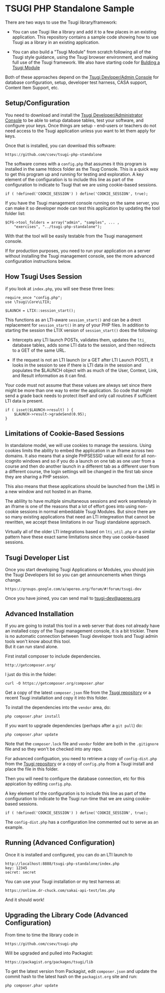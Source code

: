 
TSUGI PHP Standalone Sample
===========================

There are two ways to use the Tsugi library/framework:

* You can use Tsugi like a library and add it to a few places in 
an existing application.  This repository contains 
a sample code showing how to use Tsugi as a library in an 
existing application.

* You can also build a "Tsugi Module" from scratch following all of the
Tsugi style guidance, using the Tsugi browser environment, and
making full use of the Tsugi framework.
We also have starting code for
[Bulding a Tsugi Module](https://github.com/csev/tsugi-php-module)

Both of these approaches depend on the
[Tsugi Devloper/Admin Console](https://github.com/csev/tsugi)
for database configuration, setup, developer test harness,
CASA support, Content Item Support, etc.

Setup/Configuration
-------------------

You need to download and install the 
[Tsugi Developer/Administrator Console](https://github.com/csev/tsugi)
to be able to setup database tables, test your software, and configure 
your keys.   Once things are setup - end-users or teachers do not need 
access to the Tsugi application unless yuo want to let them apply for 
keys.

Once that is installed, you can download this software:

    https://github.com/csev/tsugi-php-standalone

The software comes with a `config.php` that assumes it this program is
installed in the same htdocs folder as the Tsug Console.  This is a 
quick way to get this program up and running for testing and exploration.
A key element of the configuration is to include this line as part
of the configuration to indicate to Tsugi that we are using
cookie-based sessions.

    if ( !defined('COOKIE_SESSION') ) define('COOKIE_SESSION', true);

If you have the Tsugi management console running on the same server,
you can make it so developer mode can test this application by updating
the tool folder list:

    $CFG->tool_folders = array("admin", "samples", ... ,
        "exercises", "../tsugi-php-standalone");

With that the tool will be easily testable from the Tsugi management
console.

If for production purposes, you need to run your application on a server
without installing the Tsugi management console, see the more advanced
configuration instructions below.

How Tsugi Uses Session
----------------------

if you look at `index.php`, you will see these three lines:

    require_once "config.php";
    use \Tsugi\Core\LTIX;

    $LAUNCH = LTIX::session_start();

This functions as an LTI-aware `session_start()` and can be a drect replacement
for `session_start()` in any of your PHP files.  In addition to starting the 
session the LTIX version of `session_start()` does the following:

* Intercepts any LTI launch POSTs, validates them, updates the `lti_` database tables,
adds some LTI data to the session, and then redirects to a GET of the same URL.

* If the request is not an LTI launch (or a GET after LTI Launch POST), it looks in 
the session to see if there is LTI data in the session and populates the $LAUNCH object 
with as much of the User, Context, Link, and Result information as it can find.

Your code must not assume that these values are always set since there might be
more than one way to enter the application.  So code that might send a grade back 
needs to protect itself and only call routines if sufficient LTI data is present.

    if ( isset($LAUNCH->result) ) {
        $LAUNCH->result->gradeSend(0.95);
    }

Limitations of Cookie-Based Sessions
------------------------------------

In standalone model, we will use cookies to manage the sessions.   Using cookies
limits the ability to embed the application in an iframe across two domains.
It also means that a single PHPSESSID value will exist for all non-icognito
windows and so if you do a launch on one tab as one user from a course
and then do another launch in a different tab as a different user from a different
course, the login settings will be changed in the first tab since they are 
sharing a PHP session.

This also means that these applications should be launched from the LMS in 
a new window and not hosted in an iframe.

The ablility to have multiple simultaneous sessions and work seamlessly in an 
iframe is one of the reasons that a lot of effort goes into using non-cookie
sessions in normal embeddable Tsugi Modules.  But since there are so many
existing applications that need an LTI integreation that cannot be rewritten,
we accept these limitations in our Tsugi standalone approach.

Virtually all of the older LTI integrations based on `lti_util.php` or a similar
pattern have these exact same limitations since they use cookie-based sessions.

Tsugi Developer List
--------------------

Once you start developing Tsugi Applications or Modules, you should join the Tsugi
Developers list so you can get announcements when things change.

    https://groups.google.com/a/apereo.org/forum/#!forum/tsugi-dev

Once you have joined, you can send mail to tsugi-dev@apereo.org

Advanced Installation
---------------------

If you are going to install this tool in a web server that does not
already have an installed copy of the Tsugi management console,
it is a bit trickier.  There is no automatic connection between Tsugi developer 
tools and Tsugi admin tools won't know about this tool.   
But it can run stand alone.

First install composer to include dependencies.

    http://getcomposer.org/

I just do this in the folder:

    curl -O https://getcomposer.org/composer.phar

Get a copy of the latest `composer.json` file from the 
[Tsugi repository](https://github.com/csev/tsugi)
or a recent Tsugi installation and copy it into this folder.

To install the dependencies into the `vendor` area, do:

    php composer.phar install

If you want to upgrade dependencies (perhaps after a `git pull`) do:

    php composer.phar update

Note that the `composer.lock` file and `vendor` folder are 
both in the `.gitignore` file and so they won't be checked into
any repo.

For advanced configuation, you need to retrieve a copy of 
`config-dist.php` from the 
[Tsugi repository](https://github.com/csev/tsugi)
or a copy of `config.php`
from a Tsugi install and place the file in this folder.

Then you will need to configure the database connection, etc for this
appication by editing `config.php`.  

A key element of the configuration is to include this line as part
of the configuration to indicate to the Tsugi run-time that we 
are using cookie-based sessions.

    if ( !defined('COOKIE_SESSION') ) define('COOKIE_SESSION', true);

The `config-dist.php` has a configuration line commented out to 
serve as an example.

Running (Advanced Configuration)
--------------------------------

Once it is installed and configured, you can do an LTI launch to

    http://localhost:8888/tsugi-php-standalone/index.php
    key: 12345
    secret: secret

You can use your Tsugi installation or my test harness at:

    https://online.dr-chuck.com/sakai-api-test/lms.php

And it should work!

Upgrading the Library Code (Advanced Configuration)
---------------------------------------------------

From time to time the library code in

    https://github.com/csev/tsugi-php

Will be upgraded and pulled into Packagist:

    https://packagist.org/packages/tsugi/lib

To get the latest version from Packagist, edit `composer.json` and
update the commit hash to the latest hash on the `packagist.org` site
and run:

    php composer.phar update


